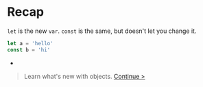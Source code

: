 # Recap

`let` is the new `var`. `const` is the same, but doesn't let you change it.

```js
let a = 'hello'
const b = 'hi'
```

-

> Learn what's new with objects. [Continue >](../objects/README.md)
